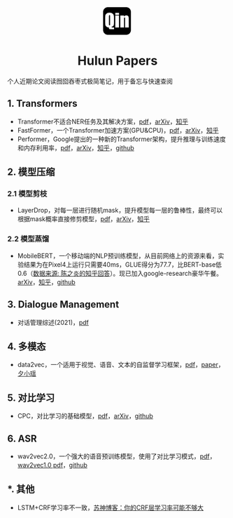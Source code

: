<div align="center">
    <img src="./imgs/logo.png">
    <h1>
        Hulun Papers
    </h1>
</div>

个人近期论文阅读囫囵吞枣式极简笔记，用于备忘与快速查阅



## 1. Transformers

- Transformer不适合NER任务及其解决方案，[pdf](./papers/Transformer/TENER：Adapting_Transformer_Encoder_for_Named_Entity_Recognition.pdf)，[arXiv](https://arxiv.org/abs/1911.04474)，[知乎](https://zhuanlan.zhihu.com/p/137315695)
- FastFormer，一个Transformer加速方案(GPU&CPU)，[pdf](./papers/Transformer/FastFormers：Highly_Efficient_Transformer_Models_for_Natural_Language_Understanding.pdf)，[arXiv](https://arxiv.org/abs/2010.13382)，[知乎](https://zhuanlan.zhihu.com/p/275659092)
- Performer，Google提出的一种新的Transformer架构，提升推理与训练速度和内存利用率，[pdf]()，[arXiv](https://arxiv.org/pdf/2009.14794.pdf)，[知乎](https://zhuanlan.zhihu.com/p/269751265)，[github](https://github.com/google-research/google-research/tree/master/performer)



## 2. 模型压缩

### 2.1 模型剪枝

- LayerDrop，对每一层进行随机mask，提升模型每一层的鲁棒性，最终可以根据mask概率直接修剪模型，[pdf](./papers/Pruning/Reducing_Transformer_Depth_on_Demand_with_Structured_Dropout.pdf)，[arXiv](https://arxiv.org/pdf/1909.11556.pdf)，[知乎](https://zhuanlan.zhihu.com/p/93207254)

### 2.2 模型蒸馏

- MobileBERT，一个移动端的NLP预训练模型，从目前网络上的资源来看，实验结果为在Pixel4上运行只需要40ms，GLUE得分为77.7，比BERT-base低0.6（[数据来源: 陈之炎的知乎回答](https://www.zhihu.com/question/333166072/answer/2349137395)）。现已加入google-research豪华午餐。[arXiv](https://arxiv.org/abs/2004.02984)，[知乎](https://zhuanlan.zhihu.com/p/365193320)，[github](https://github.com/google-research/google-research/tree/master/mobilebert)



## 3. Dialogue Management

- 对话管理综述(2021)，[pdf](./papers/Dialogue/DialogueManagement/A_Survey_on_Dialog_Management：Recent_Advances_and_Challenges.pdf)



## 4. 多模态

- data2vec，一个适用于视觉、语音、文本的自监督学习框架，[pdf](./papers/MultimodelFrame/data2vec：A_General_Framework_for_Self-supervised_Learning_in_Speech，Vision_and_Language.pdf)，[paper](https://scontent-nrt1-1.xx.fbcdn.net/v/t39.8562-6/271974914_483120576492438_4239522333319653600_n.pdf?_nc_cat=107&ccb=1-5&_nc_sid=ae5e01&_nc_ohc=4-cMR5tUq4QAX8dVp4v&_nc_ht=scontent-nrt1-1.xx&oh=00_AT8Zy56yb0ihUA9DMJnJpw4qb3xjC1Q4UbGwP3k1Lq_Baw&oe=61F3F7D1)，[夕小瑶](https://mp.weixin.qq.com/s/pJqKtqM8WQBm8FbgaxGmpQ)



## 5. 对比学习

- CPC，对比学习的基础模型，[pdf](./papers/ContrastiveLearning/Representation_Learning_with_Contrastive_Predictive_Coding.pdf)，[arXiv](https://arxiv.org/abs/1807.03748)，[github](https://github.com/davidtellez/contrastive-predictive-coding)



## 6. ASR

- wav2vec2.0，一个强大的语音预训练模型，使用了对比学习模式，[pdf](./papers/ASR/wav2vec2.0：A_Framework_for_Self-Supervised_Learning_of_Speech_Representations.pdf)，[wav2vec1.0 pdf](./papers/wav2vec：Unsupervised_Pre-training_for_Speech_Recognition.pdf)，[github](https://github.com/pytorch/fairseq/tree/main/examples/wav2vec)



## *. 其他

- LSTM+CRF学习率不一致，[苏神博客：你的CRF层学习率可能不够大](https://spaces.ac.cn/archives/7196)

